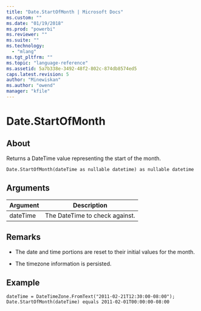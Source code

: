 ```yaml
---
title: "Date.StartOfMonth | Microsoft Docs"
ms.custom: ""
ms.date: "01/19/2018"
ms.prod: "powerbi"
ms.reviewer: ""
ms.suite: ""
ms.technology: 
  - "mlang"
ms.tgt_pltfrm: ""
ms.topic: "language-reference"
ms.assetid: 5a7b338e-3492-48f2-802c-874db8574ed5
caps.latest.revision: 5
author: "Minewiskan"
ms.author: "owend"
manager: "kfile"
---
```

# Date.StartOfMonth

  
## About  
Returns a DateTime value representing the start of the month.  
  
```  
Date.StartOfMonth(dateTime as nullable datetime) as nullable datetime  
```  
  
## Arguments  
  
|Argument|Description|  
|------------|---------------|  
|dateTime|The DateTime to check against.|  
  
## Remarks  
  
-   The date and time portions are reset to their initial values for the month.  
  
-   The timezone information is persisted.  
  
## <a name="__goback"></a>Example  
  
```  
dateTime = DateTimeZone.FromText("2011-02-21T12:30:00-08:00");  
Date.StartOfMonth(dateTime) equals 2011-02-01T00:00:00-08:00  
```  
